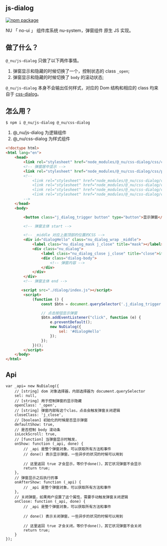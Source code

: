 ## js-dialog

[![npm package][npm-badge]][npm]

[npm-badge]: https://img.shields.io/npm/v/npm-package.png?style=flat-square
[npm]: https://www.npmjs.org/package/@_nu/js-dialog

NU 「 no-ui 」 组件库系统 nu-system，弹窗组件 原生 JS 实现。

## 做了什么？

`@_nu/js-dialog` 只做了以下两件事情。

1. 弹窗显示和隐藏的时候切换了一个，控制状态的 class `_open`;
2. 弹窗显示和隐藏的时候切换了 `body` 的滚动状态;

`@_nu/js-dialog` 本身不会输出任何样式，对应的 Dom 结构和相应的 class 均来自于 [css-dialog](https://nu-system.github.io/css/dialog/)。

## 怎么用？

```
$ npm i @_nu/js-dialog @_nu/css-dialog
```

1. @_nu/js-dialog 为逻辑组件
2. @_nu/css-dialog 为样式组件

```HTML
<!doctype html>
<html lang="en">
    <head>
        <link rel="stylesheet" href="node_modules/@_nu/css-dialog/css/core.css">
        <!-- 弹窗居中显示 -->
        <link rel="stylesheet" href="node_modules/@_nu/css-dialog/css/position/middle.css">
        <!-- 
            <link rel="stylesheet" href="node_modules/@_nu/css-dialog/css/position/top.css">
            <link rel="stylesheet" href="node_modules/@_nu/css-dialog/css/position/right.css">
            <link rel="stylesheet" href="node_modules/@_nu/css-dialog/css/position/bottom.css">
            <link rel="stylesheet" href="node_modules/@_nu/css-dialog/css/position/left.css"> 
        -->
    </head>
    <body>

        <button class="j_dialog_trigger button" type="button">显示弹窗</button>

        <!-- 弹窗主体 start -->

        <!-- _middle 对应上面顶部的位置的CSS -->
        <div id="dialogHello" class="nu_dialog_wrap _middle">
            <label class="nu_dialog_mask j_close" title="mask"></label>
            <div class="nu_dialog">
                <label class="nu_dialog_close j_close" title="close">&times;</label>
                <div class="dialog-body">
                    <!-- 弹窗内容 -->
                </div>
            </div>
        </div>
        <!-- 弹窗主体 end -->

       <script src="./dialog/index.js"></script>
        <script>
            (function () {
                const $btn = document.querySelector('.j_dialog_trigger');

                // 点击按钮显示弹窗
                $btn.addEventListener("click", function (e) {
                    e.preventDefault();
                    new NuDialog({
                        sel: '#dialogHello'
                    });
                });
            })();
        </script>
    </body>
</html>
```

## Api

```JS
var _api= new NuDialog({
    // [string] dom 对象选择器，内部选择器为 document.querySelector
    sel: null,  
    // [string] 用于控制弹窗的显示隐藏
    openClass: '_open', 
    // [string] 弹窗内部有这个clas，点击会触发弹窗关闭逻辑
    closeClass: 'j_close',
    // [boolean] 初始化的时候是否显示弹窗
    defaultShow: true,
    // 是否控制 body 滚动条
    isLockScroll: true,
    // [function] 当弹窗显示时触发，
    onShow: function (_api, done) {
        // _api 是整个弹窗对象，可以获取所有方法和事件
        // done() 表示显示弹窗，一些异步的状况的时候可以用到

        // 这里返回 true 才会显示，等价于done()，其它状况弹窗不会显示
        return true;
    },
    // 弹窗显示之后执行的事
    onAfterShow: function (_api) {
        // _api 是整个弹窗对象，可以获取所有方法和事件
    },
    // 关闭弹窗，如果用户设置了这个属性，需要手动触发弹窗关闭逻辑
    onClose: function (_api, done) {
        // _api 是整个弹窗对象，可以获取所有方法和事件

        // done() 表示关闭弹窗，一些异步的状况的时候可以用到

        // 这里返回 true 才会关闭，等价于done()，其它状况弹窗不会关闭
        return true;
    }
});

```
